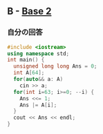 ## B - [Base 2](https://atcoder.jp/contests/abc306/tasks/abc306_b)

### 自分の回答
```C++
#include <iostream>
using namespace std;
int main() {
  unsigned long long Ans = 0;
  int A[64];
  for(auto&& a: A)
    cin >> a;
  for(int i=63; i>=0; --i) {
    Ans <<= 1;
    Ans |= A[i];
  }
  cout << Ans << endl;
}
```
